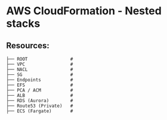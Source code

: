 # AWS CloudFormation - Nested stacks
## Resources:
```
├── ROOT                #
├── VPC                 #
├── NACL                #
├── SG                  #
├── Endpoints           #
├── EFS                 #
├── PCA / ACM           #
├── ALB                 #
├── RDS (Aurora)        #
├── Route53 (Private)   #
├── ECS (Fargate)       #
```
